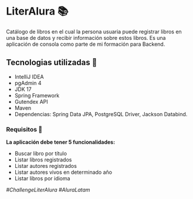# LiterAlura :books:
Catálogo de libros en el cual la persona usuaria puede registrar libros en una base de datos y recibir información sobre estos libros. Es una aplicación de consola como parte de mi formación para Backend.
## Tecnologias utilizadas :wrench:
- IntelliJ IDEA
- pgAdmin 4
- JDK 17
- Spring Framework
- Gutendex API
- Maven
- Dependencias: Spring Data JPA, PostgreSQL Driver, Jackson Databind.
### Requisitos :dart:
**La aplicación debe tener 5 funcionalidades:**
- Buscar libro por título
- Listar libros registrados
- Listar autores registrados
- Listar autores vivos en determinado año
- Listar libros por idioma

*#ChallengeLiterAlura
#AluraLatam*

